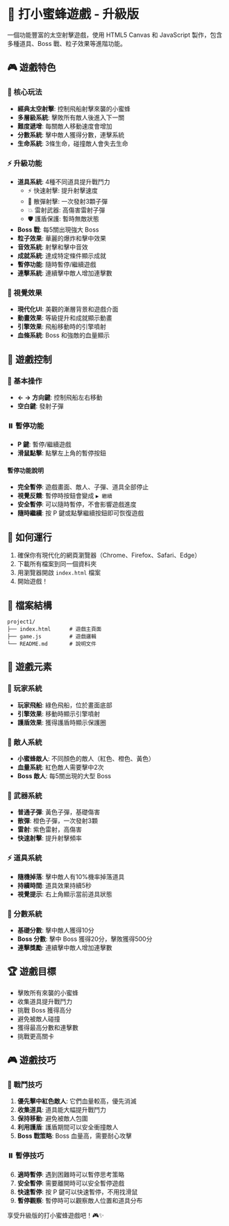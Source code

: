 # 🚀 打小蜜蜂遊戲 - 升級版

一個功能豐富的太空射擊遊戲，使用 HTML5 Canvas 和 JavaScript 製作，包含多種道具、Boss 戰、粒子效果等進階功能。

## 🎮 遊戲特色

### 🎯 核心玩法
- **經典太空射擊**: 控制飛船射擊來襲的小蜜蜂
- **多層級系統**: 擊敗所有敵人後進入下一關
- **難度遞增**: 每關敵人移動速度會增加
- **分數系統**: 擊中敵人獲得分數，連擊系統
- **生命系統**: 3條生命，碰撞敵人會失去生命

### ⚡ 升級功能
- **道具系統**: 4種不同道具提升戰鬥力
  - ⚡ 快速射擊: 提升射擊速度
  - 🔫 散彈射擊: 一次發射3顆子彈
  - 💥 雷射武器: 高傷害雷射子彈
  - 🛡️ 護盾保護: 暫時無敵狀態
- **Boss 戰**: 每5關出現強大 Boss
- **粒子效果**: 華麗的爆炸和擊中效果
- **音效系統**: 射擊和擊中音效
- **成就系統**: 達成特定條件顯示成就
- **暫停功能**: 隨時暫停/繼續遊戲
- **連擊系統**: 連續擊中敵人增加連擊數

### 🎨 視覺效果
- **現代化UI**: 美觀的漸層背景和遊戲介面
- **動畫效果**: 等級提升和成就顯示動畫
- **引擎效果**: 飛船移動時的引擎噴射
- **血條系統**: Boss 和強敵的血量顯示

## 🎯 遊戲控制

### 🚀 基本操作
- **← → 方向鍵**: 控制飛船左右移動
- **空白鍵**: 發射子彈

### ⏸️ 暫停功能
- **P 鍵**: 暫停/繼續遊戲
- **滑鼠點擊**: 點擊左上角的暫停按鈕

#### 暫停功能說明
- **完全暫停**: 遊戲畫面、敵人、子彈、道具全部停止
- **視覺反饋**: 暫停時按鈕會變成 `▶️ 繼續`
- **安全暫停**: 可以隨時暫停，不會影響遊戲進度
- **隨時繼續**: 按 P 鍵或點擊繼續按鈕即可恢復遊戲

## 🚀 如何運行

1. 確保你有現代化的網頁瀏覽器（Chrome、Firefox、Safari、Edge）
2. 下載所有檔案到同一個資料夾
3. 用瀏覽器開啟 `index.html` 檔案
4. 開始遊戲！

## 📁 檔案結構

```
project1/
├── index.html      # 遊戲主頁面
├── game.js         # 遊戲邏輯
└── README.md       # 說明文件
```

## 🎨 遊戲元素

### 🚀 玩家系統
- **玩家飛船**: 綠色飛船，位於畫面底部
- **引擎效果**: 移動時顯示引擎噴射
- **護盾效果**: 獲得護盾時顯示保護圈

### 🐝 敵人系統
- **小蜜蜂敵人**: 不同顏色的敵人（紅色、橙色、黃色）
- **血量系統**: 紅色敵人需要擊中2次
- **Boss 敵人**: 每5關出現的大型 Boss

### 🔫 武器系統
- **普通子彈**: 黃色子彈，基礎傷害
- **散彈**: 橙色子彈，一次發射3顆
- **雷射**: 紫色雷射，高傷害
- **快速射擊**: 提升射擊頻率

### ⚡ 道具系統
- **隨機掉落**: 擊中敵人有10%機率掉落道具
- **持續時間**: 道具效果持續5秒
- **視覺提示**: 右上角顯示當前道具狀態

### 🎯 分數系統
- **基礎分數**: 擊中敵人獲得10分
- **Boss 分數**: 擊中 Boss 獲得20分，擊敗獲得500分
- **連擊獎勵**: 連續擊中敵人增加連擊數

## 🏆 遊戲目標

- 擊敗所有來襲的小蜜蜂
- 收集道具提升戰鬥力
- 挑戰 Boss 獲得高分
- 避免被敵人碰撞
- 獲得最高分數和連擊數
- 挑戰更高關卡

## 🎮 遊戲技巧

### 🎯 戰鬥技巧
1. **優先擊中紅色敵人**: 它們血量較高，優先消滅
2. **收集道具**: 道具能大幅提升戰鬥力
3. **保持移動**: 避免被敵人包圍
4. **利用護盾**: 護盾期間可以安全衝撞敵人
5. **Boss 戰策略**: Boss 血量高，需要耐心攻擊

### ⏸️ 暫停技巧
6. **適時暫停**: 遇到困難時可以暫停思考策略
7. **安全暫停**: 需要離開時可以安全暫停遊戲
8. **快速暫停**: 按 P 鍵可以快速暫停，不用找滑鼠
9. **暫停觀察**: 暫停時可以觀察敵人位置和道具分布

享受升級版的打小蜜蜂遊戲吧！🎮✨ 